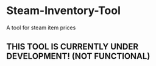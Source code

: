 # Steam-Inventory-Tool
 A tool for steam item prices
 
## THIS TOOL IS CURRENTLY UNDER DEVELOPMENT! (NOT FUNCTIONAL)


